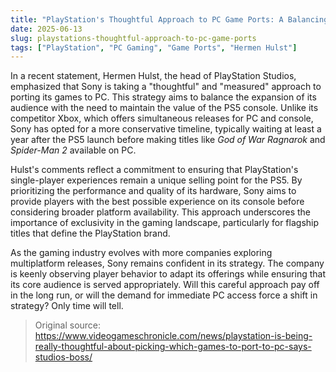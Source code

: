 ```yaml
---
title: "PlayStation's Thoughtful Approach to PC Game Ports: A Balancing Act"
date: 2025-06-13
slug: playstations-thoughtful-approach-to-pc-game-ports
tags: ["PlayStation", "PC Gaming", "Game Ports", "Hermen Hulst"]
---
```


In a recent statement, Hermen Hulst, the head of PlayStation Studios, emphasized that Sony is taking a "thoughtful" and "measured" approach to porting its games to PC. This strategy aims to balance the expansion of its audience with the need to maintain the value of the PS5 console. Unlike its competitor Xbox, which offers simultaneous releases for PC and console, Sony has opted for a more conservative timeline, typically waiting at least a year after the PS5 launch before making titles like *God of War Ragnarok* and *Spider-Man 2* available on PC.

Hulst's comments reflect a commitment to ensuring that PlayStation's single-player experiences remain a unique selling point for the PS5. By prioritizing the performance and quality of its hardware, Sony aims to provide players with the best possible experience on its console before considering broader platform availability. This approach underscores the importance of exclusivity in the gaming landscape, particularly for flagship titles that define the PlayStation brand.

As the gaming industry evolves with more companies exploring multiplatform releases, Sony remains confident in its strategy. The company is keenly observing player behavior to adapt its offerings while ensuring that its core audience is served appropriately. Will this careful approach pay off in the long run, or will the demand for immediate PC access force a shift in strategy? Only time will tell.

> Original source: https://www.videogameschronicle.com/news/playstation-is-being-really-thoughtful-about-picking-which-games-to-port-to-pc-says-studios-boss/